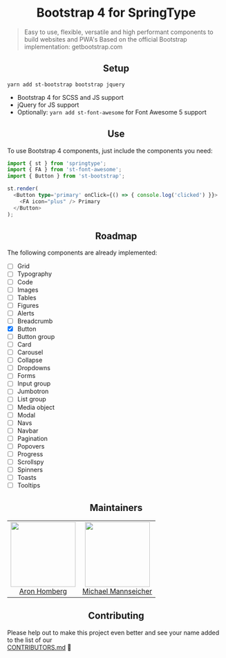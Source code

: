 <h1 align="center">Bootstrap 4 for SpringType</h2>

> Easy to use, flexible, versatile and high performant components to build websites and PWA's
> Based on the official Bootstrap implementation: getbootstrap.com

<h2 align="center">Setup</h2>

    yarn add st-bootstrap bootstrap jquery

- Bootstrap 4 for SCSS and JS support
- jQuery for JS support
- Optionally: `yarn add st-font-awesome` for Font Awesome 5 support

<h2 align="center">Use</h2>

To use Bootstrap 4 components, just include the components you need:

```ts
import { st } from 'springtype';
import { FA } from 'st-font-awesome';
import { Button } from 'st-bootstrap';

st.render(
  <Button type='primary' onClick={() => { console.log('clicked') }}>
    <FA icon="plus" /> Primary
  </Button>
);
```

<h2 align="center">Roadmap</h2>

The following components are already implemented:

- [ ] Grid
- [ ] Typography
- [ ] Code
- [ ] Images
- [ ] Tables
- [ ] Figures
- [ ] Alerts
- [ ] Breadcrumb
- [x] Button
- [ ] Button group
- [ ] Card
- [ ] Carousel
- [ ] Collapse
- [ ] Dropdowns
- [ ] Forms
- [ ] Input group
- [ ] Jumbotron
- [ ] List group
- [ ] Media object
- [ ] Modal
- [ ] Navs
- [ ] Navbar
- [ ] Pagination
- [ ] Popovers
- [ ] Progress
- [ ] Scrollspy
- [ ] Spinners
- [ ] Toasts
- [ ] Tooltips

<h2 align="center">Maintainers</h2>

<table>
  <tbody>
    <tr>
      <td align="center">
        <img width="150" height="150"
        src="https://avatars3.githubusercontent.com/u/454817?v=4&s=150">
        </br>
        <a href="https://github.com/kyr0">Aron Homberg</a>
      </td>
      <td align="center">
        <img width="150" height="150"
        src="https://avatars2.githubusercontent.com/u/12079044?s=150&v=4">
        </br>
        <a href="https://github.com/mansi1">Michael Mannseicher</a>
      </td>
    </tr>
  <tbody>
</table>

<h2 align="center">Contributing</h2>

Please help out to make this project even better and see your name added to the list of our  
[CONTRIBUTORS.md](./CONTRIBUTORS.md) :tada: